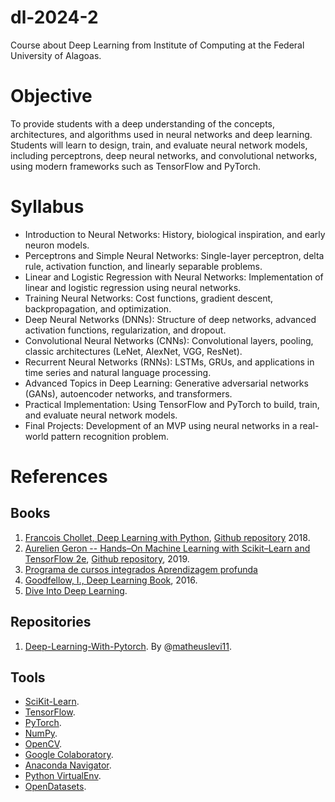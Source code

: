 # dl-2024-2
Course about Deep Learning from Institute of Computing at the Federal University of Alagoas.

# Objective
To provide students with a deep understanding of the concepts, architectures, and algorithms used in neural networks and deep learning. Students will learn to design, train, and evaluate neural network models, including perceptrons, deep neural networks, and convolutional networks, using modern frameworks such as TensorFlow and PyTorch.

# Syllabus
- Introduction to Neural Networks: History, biological inspiration, and early neuron models.
- Perceptrons and Simple Neural Networks: Single-layer perceptron, delta rule, activation function, and linearly separable problems.
- Linear and Logistic Regression with Neural Networks: Implementation of linear and logistic regression using neural networks.
- Training Neural Networks: Cost functions, gradient descent, backpropagation, and optimization.
- Deep Neural Networks (DNNs): Structure of deep networks, advanced activation functions, regularization, and dropout.
- Convolutional Neural Networks (CNNs): Convolutional layers, pooling, classic architectures (LeNet, AlexNet, VGG, ResNet).
- Recurrent Neural Networks (RNNs): LSTMs, GRUs, and applications in time series and natural language processing.
- Advanced Topics in Deep Learning: Generative adversarial networks (GANs), autoencoder networks, and transformers.
- Practical Implementation: Using TensorFlow and PyTorch to build, train, and evaluate neural network models.
- Final Projects: Development of an MVP using neural networks in a real-world pattern recognition problem.


# References
## Books
1. [Francois Chollet, Deep Learning with Python](https://www.amazon.com.br/Deep-Learning-Python-Francois-Chollet/dp/1617294438), [Github repository](https://github.com/fchollet/deep-learning-with-python-notebooks) 2018.
1. [Aurelien Geron -- Hands–On Machine Learning with Scikit–Learn and TensorFlow 2e](https://www.amazon.com.br/s?i=stripbooks&rh=p_27%3AAurelien+Geron&s=relevancerank&text=Aurelien+Geron&ref=dp_byline_sr_book_1), [Github repository](https://github.com/ageron/handson-ml2), 2019.
1. [Programa de cursos integrados Aprendizagem profunda](https://www.coursera.org/specializations/deep-learning)
1. [Goodfellow, I., Deep Learning Book](https://www.deeplearningbook.org/), 2016.
1. [Dive Into Deep Learning](https://d2l.ai/index.html).

## Repositories
1. [Deep-Learning-With-Pytorch](https://github.com/matheuslevi11/Deep-Learning-With-Pytorch). By @[matheuslevi11](https://github.com/matheuslevi11).

## Tools
- [SciKit-Learn](https://scikit-learn.org/stable/).
- [TensorFlow](https://www.tensorflow.org/).
- [PyTorch](https://pytorch.org/).
- [NumPy](https://numpy.org/).
- [OpenCV](https://opencv.org/).
- [Google Colaboratory](https://colab.research.google.com/).
- [Anaconda Navigator](https://anaconda.org/anaconda/anaconda-navigator).
- [Python VirtualEnv](https://pypi.org/project/virtualenv/).
- [OpenDatasets](https://github.com/JovianML/opendatasets).
